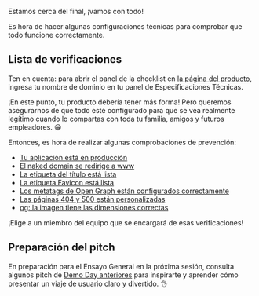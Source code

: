 Estamos cerca del final, ¡vamos con todo!

Es hora de hacer algunas configuraciones técnicas para comprobar que todo funcione correctamente.

## Lista de verificaciones

Ten en cuenta: para abrir el panel de la checklist en [la página del producto](https://kitt.lewagon.com/camps/<user.batch_slug>/products), ingresa tu nombre de dominio en tu panel de Especificaciones Técnicas.

¡En este punto, tu producto debería tener más forma! Pero queremos asegurarnos de que todo esté configurado para que se vea realmente legítimo cuando lo compartas con toda tu familia, amigos y futuros empleadores. 😁

Entonces, es hora de realizar algunas comprobaciones de prevención:
- [Tu aplicación está en producción](https://github.com/lewagon/product/blob/master/checklist/01_your_app_is_up.md)
- [El naked domain se redirige a www](https://github.com/lewagon/product/blob/master/checklist/02_naked_domain_is_redirected_to_www.md)
- [La etiqueta del título está lista](https://github.com/lewagon/product/blob/master/checklist/03_title_tag_is_set.md)
- [La etiqueta Favicon está lista](https://github.com/lewagon/product/blob/master/checklist/04_favicon_tag_is_set.md)
- [Los metatags de Open Graph están configurados correctamente](https://github.com/lewagon/product/blob/master/checklist/05_og_meta_tags_are_properly_set.md)
- [Las páginas 404 y 500 están personalizadas](https://github.com/lewagon/product/blob/master/checklist/06_404_and_500_pages_are_customized.md)
- [og: la imagen tiene las dimensiones correctas](https://github.com/lewagon/product/blob/master/checklist/07_og_image_has_the_right_dimensions.md)

¡Elige a un miembro del equipo que se encargará de esas verificaciones!

## Preparación del pitch

En preparación para el Ensayo General en la próxima sesión, consulta algunos pitch
de [Demo Day anteriores](https://www.youtube.com/playlist?list=PLkbmdtbypn7R_BN6nFX-XZc7uDyMSxhye) para inspirarte y aprender cómo presentar un viaje de usuario claro y divertido. 👌
